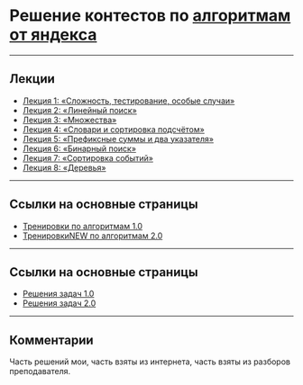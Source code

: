 # Решение контестов по [алгоритмам от яндекса](https://yandex.ru/yaintern/algorithm-training_1)

---
## Лекции

- [Лекция 1: «Сложность, тестирование, особые случаи»](https://www.youtube.com/watch?v=QLhqYNsPIVo)
- [Лекция 2: «Линейный поиск»](https://www.youtube.com/watch?v=SKwB41FrGgU)
- [Лекция 3: «Множества»](https://www.youtube.com/watch?v=PUpmV2ieIHA&t=2678s)
- [Лекция 4: «Словари и сортировка подсчётом»](https://www.youtube.com/watch?v=Nb5mW1yWVSs)
- [Лекция 5: «Префиксные суммы и два указателя»](https://www.youtube.com/watch?v=de28y8Dcvkg&t=713s)
- [Лекция 6: «Бинарный поиск»](https://www.youtube.com/watch?v=YENpZexHfuk&t=247s)
- [Лекция 7: «Сортировка событий»](https://www.youtube.com/watch?v=hGixDBO-p6Q)
- [Лекция 8: «Деревья»](https://www.youtube.com/watch?v=lEJzqHgyels)

---
## Ссылки на основные страницы

- [Тренировки по алгоритмам 1.0](https://yandex.ru/yaintern/algorithm-training_1)
- [ТренировкиNEW по алгоритмам 2.0](https://yandex.ru/yaintern/algorithm-training)

---
## Ссылки на основные страницы

- [Решения задач 1.0](https://github.com/OkhotnikovFN/Yandex-Algorithms/tree/main/trainings_1.0)
- [Решения задач 2.0]()
---
## Комментарии

Часть решений мои, часть взяты из интернета, часть взяты из разборов преподавателя.